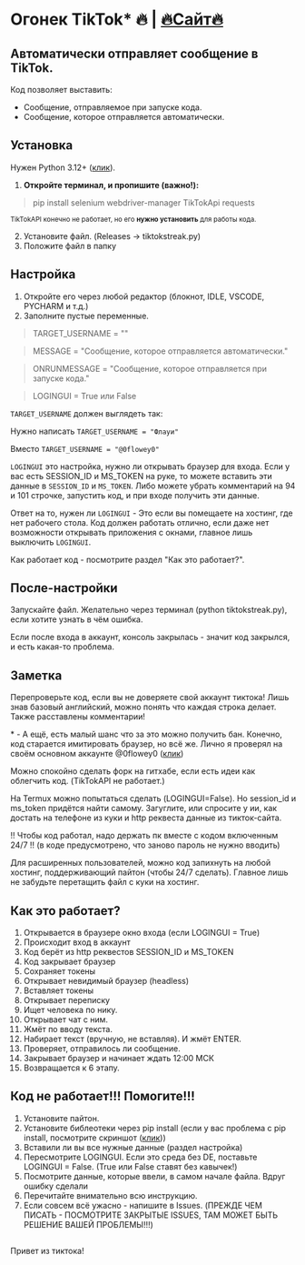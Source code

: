 # Огонек TikTok* 🔥 | [🔥Сайт🔥](https://flowey0stuff.github.io/tiktokstreak/)
## Автоматически отправляет сообщение в TikTok.
Код позволяет выставить:
* Сообщение, отправляемое при запуске кода.
* Сообщение, которое отправляется автоматически.

## Установка
Нужен Python 3.12+ ([клик](https://www.python.org/)).

1. **Откройте терминал, и пропишите (важно!):**
> pip install selenium webdriver-manager TikTokApi requests

<sup>TikTokAPI конечно не работает, но его **нужно установить** для работы кода.</sup>

2. Установите файл. 
(Releases -> tiktokstreak.py)
3. Положите файл в папку

## Настройка

1. Откройте его через любой редактор (блокнот, IDLE, VSCODE, PYCHARM и т.д.)
2. Заполните пустые переменные.

> TARGET_USERNAME = ""

> MESSAGE = "Сообщение, которое отправляется автоматически."

> ONRUNMESSAGE = "Сообщение, которое отправляется при запуске кода."

> LOGINGUI = True или False

`TARGET_USERNAME` должен выглядеть так:

Нужно написать `TARGET_USERNAME = "Флауи"`

Вместо `TARGET_USERNAME = "@0flowey0"`

`LOGINGUI` это настройка, нужно ли открывать браузер для входа. Если у вас есть SESSION_ID и MS_TOKEN на руке, то можете вставить эти данные в `SESSION_ID` и `MS_TOKEN`. Либо можете убрать комментарий на 94 и 101 строчке, запустить код, и при входе получить эти данные. 

Ответ на то, нужен ли `LOGINGUI` - Это если вы помещаете на хостинг, где нет рабочего стола. Код должен работать отлично, если даже нет возможности открывать приложения с окнами, главное лишь выключить `LOGINGUI`. 

Как работает код - посмотрите раздел "Как это работает?".

## После-настройки
Запускайте файл. Желательно через терминал (python tiktokstreak.py), если хотите узнать в чём ошибка.

Если после входа в аккаунт, консоль закрылась - значит код закрылся, и есть какая-то проблема.

## Заметка

Перепроверьте код, если вы не доверяете свой аккаунт тиктока! Лишь знав базовый английский, можно понять что каждая строка делает. Также расставлены комментарии!

\* - А ещё, есть малый шанс что за это можно получить бан. Конечно, код старается имитировать браузер, но всё же. Лично я проверял на своём основном аккаунте @0flowey0 ([клик](https://imgur.com/a/ZoLqsHr))

Можно спокойно сделать форк на гитхабе, если есть идеи как облегчить код. (TikTokAPI не работает.)

На Termux можно попытаться сделать (LOGINGUI=False). Но session_id и ms_token придётся найти самому. Загуглите, или спросите у ии, как достать на телефоне из куки и http реквеста данные из тикток-сайта.

!! Чтобы код работал, надо держать пк вместе с кодом включенным 24/7 !! (в коде предусмотрено, что заново пароль не нужно вводить)

Для расширенных пользователей, можно код запихнуть на любой хостинг, поддерживающий пайтон (чтобы 24/7 сделать). Главное лишь не забудьте перетащить файл с куки на хостинг.


## Как это работает?

1. Открывается в браузере окно входа (если LOGINGUI = True)
2. Происходит вход в аккаунт
3. Код берёт из http реквестов SESSION_ID и MS_TOKEN
4. Код закрывает браузер
5. Сохраняет токены
6. Открывает невидимый браузер (headless)
7. Вставляет токены
8. Открывает переписку
9. Ищет человека по нику.
10. Открывает чат с ним.
11. Жмёт по вводу текста.
12. Набирает текст (вручную, не вставляя). И жмёт ENTER.
13. Проверяет, отправилось ли сообщение.
14. Закрывает браузер и начинает ждать 12:00 МСК
15. Возвращается к 6 этапу.

## Код не работает!!! Помогите!!!
1. Установите пайтон.
2. Установите библеотеки через pip install (если у вас проблема с pip install, посмотрите скриншот ([клик](https://imgur.com/a/xHZJcoy)))
3. Вставили ли вы все нужные данные (раздел настройка)
4. Пересмотрите LOGINGUI. Если это среда без DE, поставьте LOGINGUI = False. (True или False ставят без кавычек!)
5. Посмотрите данные, которые ввели, в самом начале файла. Вдруг ошибку сделали
6. Перечитайте внимательно всю инструкцию.
7. Если совсем всё ужасно - напишите в Issues. (ПРЕЖДЕ ЧЕМ ПИСАТЬ - ПОСМОТРИТЕ ЗАКРЫТЫЕ ISSUES, ТАМ МОЖЕТ БЫТЬ РЕШЕНИЕ ВАШЕЙ ПРОБЛЕМЫ!!!)
##
Привет из тиктока!
